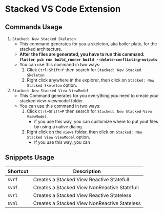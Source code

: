 # Stacked VS Code Extension

## Commands Usage

1. `Stacked: New Stacked Skeleton`
   - This command generates for you a skeleton, aka boiler plate, for the stacked architecture.
   - **After the files are generated, you have to run this command: `flutter pub run build_runner build --delete-conflicting-outputs`**.
   - You can use this command in two ways:
     1. Click `Ctrl+Shift+P` then search for `Stacked: New Stacked Skeleton`.
     2. Right click anywhere in the explorer, then click on `Stacked: New Stacked Skeleton` option.
2. `Stacked: New Stacked View-ViewModel`
   - This Command generates for you everything you need to create your stacked view-viewmodel folder.
   - You can use this command in two ways:
     1. Click `Ctrl+Shift+P` then search for `Stacked: New Stacked-View ViewModel`.
        - if you use this way, you can customize where to put yout files by using a native dialog.
     2. Right click on the `views` folder, then click on `Stacked: New Stacked View-ViewModel` option.
        - If you use this way, you can

## Snippets Usage

| Shortcut | Description                                  |
| -------- | -------------------------------------------- |
| `svrf`   | Creates a Stacked View Reactive Statefull    |
| `svnf`   | Creates a Stacked View NonReactive Statefull |
| `svrl`   | Creates a Stacked View Reactive Stateless    |
| `svnl`   | Creates a Stacked View NonReactive Stateless |
